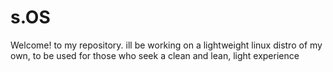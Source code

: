 # s.OS
Welcome! to my repository. ill be working on a lightweight linux distro of my own, to be used for those who seek a clean and lean, light experience
